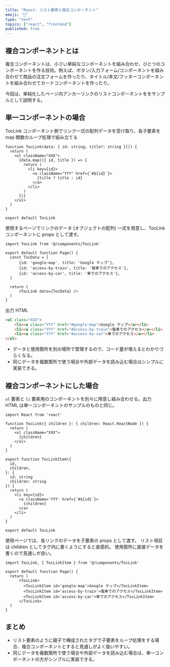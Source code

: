 ```yaml
---
title: "React: リスト要素と複合コンポーネント"
emoji: "🐸"
type: "tech"
topics: ["react", "frontend"]
published: true
---
```


## 複合コンポーネントとは

複合コンポーネントは、小さい単純なコンポーネントを組み合わせ、ひとつのコンポーネントを作る技術。例えば、ボタン/入力フォーム/コンポーネントを組み合わせて商品の注文フォームを作ったり、タイトル/本文/フッターコンポーネントを組み合わせてカードコンポーネントを作ったり。

今回は、単純化したページ内アンカーリンクのリストコンポーネントををサンプルとして説明する。

## 単一コンポーネントの場合

TocLink コンポーネント側でリンク一式の配列データを受け取り、各子要素を map 関数のループ処理で組み立てる

```tsx:components/TocLink.tsx
function TocLink(data: { id: string; title?: string }[]) {
  return (
    <ul className="XXX">
      {data.map(({ id, title }) => {
        return (
          <li key={id}>
            <a className="YYY" href={`#${id}`}>
              {title ? title : id}
            </a>
          </li>
        )
      })}
    </ul>
  )
}

export default TocLink
```

使用するページでリンクのデータ (オブジェクトの配列) 一式を用意し、TocLink コンポーネントに props として渡す。

```tsx:access/page.tsx
import TocLink from '@/components/TocLink'

export default function Page() {
  const TocData = [
      {id: 'google-map', title: 'Google マップ'},
      {id: 'access-by-train', title: '電車でのアクセス'},
      {id: 'access-by-car', title: '車でのアクセス'},
  ]

  return (
      <TocLink data={TocData} />
  )
}
```

出力 HTML

```html
<ul class="XXX">
    <li><a class="YYY" href="#google-map">Google マップ</a></li>
    <li><a class="YYY" href="#access-by-train">電車でのアクセス</a></li>
    <li><a class="YYY" href="#access-by-car">車でのアクセス</a></li>
</ul>
```

* データと使用箇所を別の場所で管理するので、コード量が増えるとわかりづらくなる。
* 同じデータを複数箇所で使う場合や外部データを読み込む場合はシンプルに実装できる。



## 複合コンポーネントにした場合

`ul` 要素と `li` 要素用のコンポーネントを別々に用意し組み合わせる。出力 HTML は単一コンポーネントのサンプルのものと同じ。

```tsx:components/TocLink.tsx
import React from 'react'

function TocLink({ children }: { children: React.ReactNode }) {
  return (
    <ul className="XXX">
      {children}
    </ul>
  )
}

export function TocLinkItem({
  id,
  children,
}: {
  id: string
  children: string
}) {
  return (
    <li key={id}>
      <a className='YYY' href={`#${id}`}>
        {children}
      </a>
    </li>
  )
}

export default TocLink
```

使用ページでは、各リンクのデータを子要素の props として渡す。
リスト項目は children としてタグ内に書くようにすると直感的。
使用箇所に直接データを書くので見通しが良い。

```tsx:access/page.tsx
import TocLink, { TocLinkItem } from '@/components/TocLink'

export default function Page() {
  return (
      <TocLink>
        <TocLinkItem id='google-map'>Google マップ</TocLinkItem>
        <TocLinkItem id='access-by-train'>電車でのアクセス</TocLinkItem>
        <TocLinkItem id='access-by-car'>車でのアクセス</TocLinkItem>
      </TocLink>
  )
}
```

## まとめ

* リスト要素のように親子で構成されたタグで子要素をループ処理をする場合、複合コンポーネントとすると見通しがよく扱いやすい。
* 同じデータを複数箇所で使う場合や外部データを読み込む場合は、単一コンポーネントの方がシンプルに実装できる。
